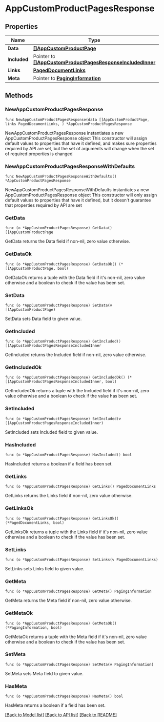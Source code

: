 # AppCustomProductPagesResponse

## Properties

Name | Type | Description | Notes
------------ | ------------- | ------------- | -------------
**Data** | [**[]AppCustomProductPage**](AppCustomProductPage.md) |  | 
**Included** | Pointer to [**[]AppCustomProductPagesResponseIncludedInner**](AppCustomProductPagesResponseIncludedInner.md) |  | [optional] 
**Links** | [**PagedDocumentLinks**](PagedDocumentLinks.md) |  | 
**Meta** | Pointer to [**PagingInformation**](PagingInformation.md) |  | [optional] 

## Methods

### NewAppCustomProductPagesResponse

`func NewAppCustomProductPagesResponse(data []AppCustomProductPage, links PagedDocumentLinks, ) *AppCustomProductPagesResponse`

NewAppCustomProductPagesResponse instantiates a new AppCustomProductPagesResponse object
This constructor will assign default values to properties that have it defined,
and makes sure properties required by API are set, but the set of arguments
will change when the set of required properties is changed

### NewAppCustomProductPagesResponseWithDefaults

`func NewAppCustomProductPagesResponseWithDefaults() *AppCustomProductPagesResponse`

NewAppCustomProductPagesResponseWithDefaults instantiates a new AppCustomProductPagesResponse object
This constructor will only assign default values to properties that have it defined,
but it doesn't guarantee that properties required by API are set

### GetData

`func (o *AppCustomProductPagesResponse) GetData() []AppCustomProductPage`

GetData returns the Data field if non-nil, zero value otherwise.

### GetDataOk

`func (o *AppCustomProductPagesResponse) GetDataOk() (*[]AppCustomProductPage, bool)`

GetDataOk returns a tuple with the Data field if it's non-nil, zero value otherwise
and a boolean to check if the value has been set.

### SetData

`func (o *AppCustomProductPagesResponse) SetData(v []AppCustomProductPage)`

SetData sets Data field to given value.


### GetIncluded

`func (o *AppCustomProductPagesResponse) GetIncluded() []AppCustomProductPagesResponseIncludedInner`

GetIncluded returns the Included field if non-nil, zero value otherwise.

### GetIncludedOk

`func (o *AppCustomProductPagesResponse) GetIncludedOk() (*[]AppCustomProductPagesResponseIncludedInner, bool)`

GetIncludedOk returns a tuple with the Included field if it's non-nil, zero value otherwise
and a boolean to check if the value has been set.

### SetIncluded

`func (o *AppCustomProductPagesResponse) SetIncluded(v []AppCustomProductPagesResponseIncludedInner)`

SetIncluded sets Included field to given value.

### HasIncluded

`func (o *AppCustomProductPagesResponse) HasIncluded() bool`

HasIncluded returns a boolean if a field has been set.

### GetLinks

`func (o *AppCustomProductPagesResponse) GetLinks() PagedDocumentLinks`

GetLinks returns the Links field if non-nil, zero value otherwise.

### GetLinksOk

`func (o *AppCustomProductPagesResponse) GetLinksOk() (*PagedDocumentLinks, bool)`

GetLinksOk returns a tuple with the Links field if it's non-nil, zero value otherwise
and a boolean to check if the value has been set.

### SetLinks

`func (o *AppCustomProductPagesResponse) SetLinks(v PagedDocumentLinks)`

SetLinks sets Links field to given value.


### GetMeta

`func (o *AppCustomProductPagesResponse) GetMeta() PagingInformation`

GetMeta returns the Meta field if non-nil, zero value otherwise.

### GetMetaOk

`func (o *AppCustomProductPagesResponse) GetMetaOk() (*PagingInformation, bool)`

GetMetaOk returns a tuple with the Meta field if it's non-nil, zero value otherwise
and a boolean to check if the value has been set.

### SetMeta

`func (o *AppCustomProductPagesResponse) SetMeta(v PagingInformation)`

SetMeta sets Meta field to given value.

### HasMeta

`func (o *AppCustomProductPagesResponse) HasMeta() bool`

HasMeta returns a boolean if a field has been set.


[[Back to Model list]](../README.md#documentation-for-models) [[Back to API list]](../README.md#documentation-for-api-endpoints) [[Back to README]](../README.md)


